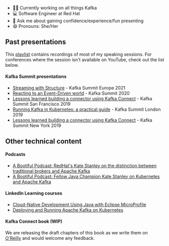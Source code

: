 <!--### Hi there 👋-->

<!--
**katheris/katheris** is a ✨ _special_ ✨ repository because its `README.md` (this file) appears on your GitHub profile.

Here are some ideas to get you started:

- 🔭 I’m currently working on ...
- 🌱 I’m currently learning ...
- 👯 I’m looking to collaborate on ...
- 🤔 I’m looking for help with ...
- 💬 Ask me about ...
- 📫 How to reach me: ...
- 😄 Pronouns: ...
- ⚡ Fun fact: ...
-->

- 👩‍💻 Currently working on all things Kafka
- :computer: Software Engineer at Red Hat
- 💬 Ask me about gaining confidence/experience/fun presenting
- 😄 Pronouns: She/Her

## Past presentations

This [playlist](https://www.youtube.com/playlist?list=PLJTJpEL_Yd9gEV2-YCzcRBP4bWKAzQhYK) contains recordings of most of my speaking sessions. For conferences where the session isn't available on YouTube, check out the list below.

#### Kafka Summit presentations

- [Streaming with Structure](https://www.confluent.io/en-gb/events/kafka-summit-europe-2021/streaming-with-structure/) - Kafka Summit Europe 2021
- [Reacting to an Event-Driven world](https://videos.confluent.io/watch/QZBsrYFWgKPzz8VBzAHop1) - Kafka Summit 2020
- [Lessons learned building a connector using Kafka Connect](https://www.confluent.io/kafka-summit-san-francisco-2019/lessons-learned-building-a-connector-using-kafka-connect/) - Kafka Summit San Francisco 2019
- [Running Kafka in Kubernetes: a practical guide](https://www.confluent.io/kafka-summit-lon19/running-kafka-in-kubernetes-practical-guide/) - Kafka Summit London 2019
- [Lessons learned building a connector using Kafka Connect](https://www.confluent.io/en-gb/kafka-summit-ny19/lessons-learned-building-a-connector/) - Kafka Summit New York 2019

## Other technical content

#### Podcasts

- [A Bootiful Podcast: RedHat's Kate Stanley on the distinction between traditional brokers and Apache Kafka](https://spring.io/blog/2022/01/20/a-bootiful-podcast-redhat-s-kate-stanley-on-the-distinction-between-traditional-brokers-and-apache-kafka)
- [A Bootiful Podcast: Fellow Java Champion Kate Stanley on Kubernetes and Apache Kafka](https://spring.io/blog/2021/11/18/a-bootiful-podcast-fellow-java-champion-kate-stanley-on-kubernetes-and-apache-kafka)

#### LinkedIn Learning courses

- [Cloud-Native Development Using Java with Eclipse MicroProfile](https://www.linkedin.com/learning/cloud-native-development-using-java-with-eclipse-microprofile)
- [Deploying and Running Apache Kafka on Kubernetes](https://www.linkedin.com/learning/deploying-and-running-apache-kafka-on-kubernetes)

#### Kafka Connect book (WIP)

We are releasing the draft chapters of this book as we write them on [O'Reilly](https://learning.oreilly.com/library/view/kafka-connect/9781098126520/) and would welcome any feedback.

